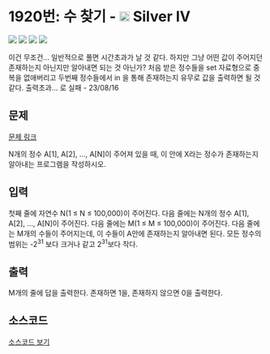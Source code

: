 # 1920번: 수 찾기 - <img src="https://static.solved.ac/tier_small/7.svg" style="height:20px" /> Silver IV

<!-- performance -->

![](https://img.shields.io/badge/Python-3670A0?style=flat-square&logo=python&logoColor=white) ![](https://img.shields.io/badge/BOJ-Failed-critical?style=flat-square) ![](https://img.shields.io/badge/Memory_Usage-0KB-informational?style=flat-square) ![](https://img.shields.io/badge/Time_Spend-0ms-informational?style=flat-square)

이건 무조건... 일반적으로 풀면 시간초과가 날 것 같다.
하지만 그냥 어떤 값이 주어지던 존재하는지 아닌지만 알아내면 되는 것 아닌가?
처음 받은 정수들을 set 자료형으로 중복을 없애버리고 두번째 정수들에서 in 을 통해 존재하는지 유무로 값을 출력하면 될 것 같다. 출력초과... 로 실패 - 23/08/16

<!-- end -->

## 문제

[문제 링크](https://boj.kr/1920)


<p>N개의 정수 A[1], A[2], …, A[N]이 주어져 있을 때, 이 안에 X라는 정수가 존재하는지 알아내는 프로그램을 작성하시오.</p>



## 입력

첫째 줄에 자연수 N(1 ≤ N ≤ 100,000)이 주어진다. 다음 줄에는 N개의 정수 A[1], A[2], …, A[N]이 주어진다. 다음 줄에는 M(1 ≤ M ≤ 100,000)이 주어진다. 다음 줄에는 M개의 수들이 주어지는데, 이 수들이 A안에 존재하는지 알아내면 된다. 모든 정수의 범위는 -2<sup>31</sup> 보다 크거나 같고 2<sup>31</sup>보다 작다.

## 출력

M개의 줄에 답을 출력한다. 존재하면 1을, 존재하지 않으면 0을 출력한다.

## 소스코드

[소스코드 보기](수%20찾기.py)